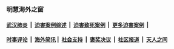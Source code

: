 
### 明慧海外之窗

####  [武汉肺炎](indexes/365.md?t=06180601) &nbsp;|&nbsp;  [迫害案例综述](indexes/328.md?t=06180601) &nbsp;|&nbsp; [迫害致死案例](indexes/277.md?t=06180601)  &nbsp;|&nbsp; [更多迫害案例](indexes/81.md?t=06180601)  &nbsp;|&nbsp; 
####  [时事评论](indexes/19.md?t=06180601) &nbsp;|&nbsp; [海外简讯](indexes/245.md?t=06180601)&nbsp;|&nbsp;  [社会支持](indexes/140.md?t=06180601) &nbsp;|&nbsp; [褒奖决议](indexes/282.md?t=06180601) &nbsp;|&nbsp; [社区报道](indexes/91.md?t=06180601)  &nbsp;|&nbsp; [天人之间](indexes/78.md?t=06180601) 

